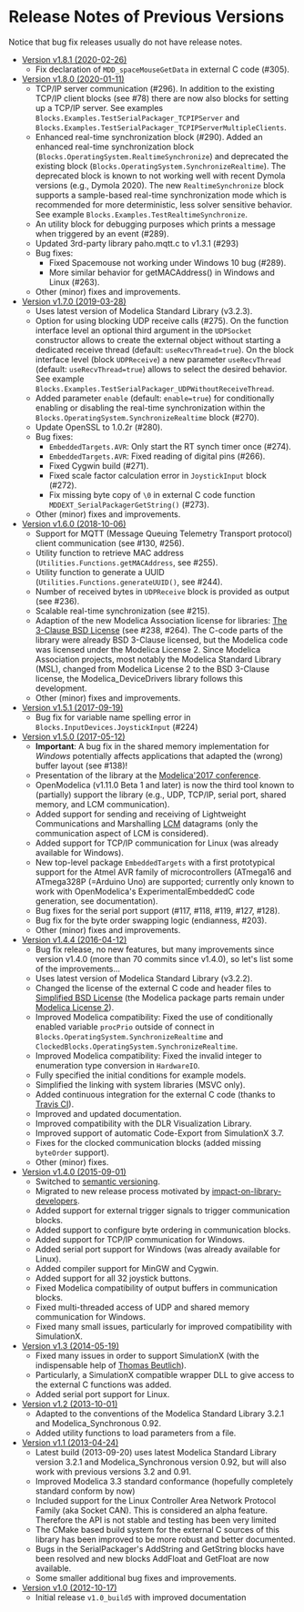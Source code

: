 # Release Notes of Previous Versions

Notice that bug fix releases usually do not have release notes.

* [Version v1.8.1 (2020-02-26)](../../releases/tag/v1.8.1)
  * Fix declaration of `MDD_spaceMouseGetData` in external C code (#305).
* [Version v1.8.0 (2020-01-11)](../../releases/tag/v1.8.0)
  * TCP/IP server communication (#296). In addition to the existing TCP/IP client blocks (see #78) there are now also blocks for setting up a TCP/IP server. See examples `Blocks.Examples.TestSerialPackager_TCPIPServer` and `Blocks.Examples.TestSerialPackager_TCPIPServerMultipleClients`.
  * Enhanced real-time synchronization block (#290). Added an enhanced real-time synchronization block (`Blocks.OperatingSystem.RealtimeSynchronize`) and deprecated the existing block (`Blocks.OperatingSystem.SynchronizeRealtime`). The deprecated block is known to not working well with recent Dymola versions (e.g., Dymola 2020). The new `RealtimeSynchronize` block supports a sample-based real-time synchronization mode which is recommended for more deterministic, less solver sensitive behavior. See example `Blocks.Examples.TestRealtimeSynchronize`.
  * An utility block for debugging purposes which prints a message when triggered by an event (#289).
  * Updated 3rd-party library paho.mqtt.c to v1.3.1 (#293)
  * Bug fixes:
    * Fixed Spacemouse not working under Windows 10 bug (#289).
    * More similar behavior for getMACAddress() in Windows and Linux (#263).
  * Other (minor) fixes and improvements.
*  [Version v1.7.0 (2019-03-28)](../../releases/tag/v1.7.0)
   * Uses latest version of Modelica Standard Library (v3.2.3).
   * Option for using blocking UDP receive calls (#275). On the function interface level an optional third argument in the `UDPSocket` constructor allows to create the external object without starting a dedicated receive thread (default: `useRecvThread=true`). On the block interface level (block `UDPReceive`) a new parameter `useRecvThread` (default: `useRecvThread=true`) allows to select the desired behavior. See example `Blocks.Examples.TestSerialPackager_UDPWithoutReceiveThread`.
   * Added parameter `enable` (default: `enable=true`) for conditionally enabling or disabling the real-time synchronization within the `Blocks.OperatingSystem.SynchronizeRealtime` block (#270).
   * Update OpenSSL to 1.0.2r (#280).
   * Bug fixes:
     * `EmbeddedTargets.AVR`: Only start the RT synch timer once (#274).
     * `EmbeddedTargets.AVR`: Fixed reading of digital pins (#266).
     * Fixed Cygwin build (#271).
     * Fixed scale factor calculation error in `JoystickInput` block (#272).
     * Fix missing byte copy of `\0` in external C code function `MDDEXT_SerialPackagerGetString()` (#273).
   * Other (minor) fixes and improvements.
*  [Version v1.6.0 (2018-10-06)](../../releases/tag/v1.6.0)
   * Support for MQTT (Message Queuing Telemetry Transport protocol) client communication (see #130, #256).
   * Utility function to retrieve MAC address (`Utilities.Functions.getMACAddress`, see #255).
   * Utility function to generate a UUID (`Utilities.Functions.generateUUID()`, see #244).
   * Number of received bytes in `UDPReceive` block is provided as output (see #236).
   * Scalable real-time synchronization (see #215).
   * Adaption of the new Modelica Association license for libraries:
     [The 3-Clause BSD License](https://modelica.org/licenses/modelica-3-clause-bsd) (see #238, #264).
     The C-code parts of the library were already BSD 3-Clause licensed, but the Modelica code was licensed
     under the Modelica License 2. Since Modelica Association projects, most notably the Modelica Standard Library (MSL),
     changed from Modelica License 2 to the BSD 3-Clause license, the Modelica_DeviceDrivers library follows this development.
   * Other (minor) fixes and improvements.
*  [Version v1.5.1 (2017-09-19)](../../releases/tag/v1.5.1)
    * Bug fix for variable name spelling error in `Blocks.InputDevices.JoystickInput` (#224)
*  [Version v1.5.0 (2017-05-12)](../../releases/tag/v1.5.0)
    * **Important**: A bug fix in the shared memory implementation for *Windows* potentially affects applications that adapted the (wrong) buffer layout (see #138)!
    * Presentation of the library at the [Modelica'2017 conference](https://www.modelica.org/events/modelica2017).
    * OpenModelica (v1.11.0 Beta 1 and later) is now the third tool known to (partially) support the library (e.g., UDP, TCP/IP, serial port, shared memory, and LCM communication).
    * Added support for sending and receiving of Lightweight Communications and Marshalling [LCM](https://lcm-proj.github.io) datagrams (only the communication aspect of LCM is considered).
    * Added support for TCP/IP communication for Linux (was already available for Windows).
    * New top-level package `EmbeddedTargets` with a first prototypical support for the Atmel AVR family of microcontrollers (ATmega16 and ATmega328P (=Arduino Uno) are supported; currently only known to work with OpenModelica's ExperimentalEmbeddedC code generation, see documentation).
    * Bug fixes for the serial port support (#117, #118, #119, #127, #128).
    * Bug fix for the byte order swapping logic (endianness, #203).
    * Other (minor) fixes and improvements.
*  [Version v1.4.4 (2016-04-12)](../../releases/tag/v1.4.4)
    * Bug fix release, no new features, but many improvements since version v1.4.0 (more than 70 commits since v1.4.0), so let's list some of the improvements...
    * Uses latest version of Modelica Standard Library (v3.2.2).
    * Changed the license of the external C code and header files to [Simplified BSD License](Modelica_DeviceDrivers/Resources/License.txt) (the Modelica package parts remain under [Modelica License 2](https://modelica.org/licenses/ModelicaLicense2)).
    * Improved Modelica compatibility: Fixed the use of conditionally enabled variable `procPrio` outside of connect in `Blocks.OperatingSystem.SynchronizeRealtime` and `ClockedBlocks.OperatingSystem.SynchronizeRealtime`.
    * Improved Modelica compatibility: Fixed the invalid integer to enumeration type conversion in `HardwareIO`.
    * Fully specified the initial conditions for example models.
    * Simplified the linking with system libraries (MSVC only).
    * Added continuous integration for the external C code (thanks to [Travis CI](https://travis-ci.org/modelica-3rdparty/Modelica_DeviceDrivers)).
    * Improved and updated documentation.
    * Improved compatibility with the DLR Visualization Library.
    * Improved support of automatic Code-Export from SimulationX 3.7.
    * Fixes for the clocked communication blocks (added missing `byteOrder` support).
    * Other (minor) fixes.
*  [Version v1.4.0 (2015-09-01)](../../releases/tag/v1.4.0)
    * Switched to [semantic versioning](http://semver.org).
    * Migrated to new release process motivated by [impact-on-library-developers](https://github.com/xogeny/impact/blob/master/resources/docs/modelica2015/paper/impact.md#impact-on-librarydevelopers).
    * Added support for external trigger signals to trigger communication blocks.
    * Added support to configure byte ordering in communication blocks.
    * Added support for TCP/IP communication for Windows.
    * Added serial port support for Windows (was already available for Linux).
    * Added compiler support for MinGW and Cygwin.
    * Added support for all 32 joystick buttons.
    * Fixed Modelica compatibility of output buffers in communication blocks.
    * Fixed multi-threaded access of UDP and shared memory communication for Windows.
    * Fixed many small issues, particularly for improved compatibility with SimulationX.
*  [Version v1.3 (2014-05-19)](../../archive/v1.3+build.2.zip)
    * Fixed many issues in order to support SimulationX (with the indispensable help of [Thomas Beutlich](https://github.com/beutlich)).
    * Particularly, a SimulationX compatible wrapper DLL to give access to the external C functions was added.
    * Added serial port support for Linux.
*  [Version v1.2 (2013-10-01)](../../archive/v1.2+build.1.zip)
    * Adapted to the conventions of the Modelica Standard Library 3.2.1 and Modelica_Synchronous 0.92.
    * Added utility functions to load parameters from a file.
*  [Version v1.1 (2013-04-24)](../../archive/v1.1build4.zip)
    * Latest build (2013-09-20) uses latest Modelica Standard Library version 3.2.1 and Modelica_Synchronous version 0.92, but will also work with previous versions 3.2 and 0.91.
    * Improved Modelica 3.3 standard conformance (hopefully completely standard conform by now)
    * Included support for the Linux Controller Area Network Protocol Family (aka Socket CAN). This is considered an alpha feature. Therefore the API is not stable and testing has been very limited
    * The CMake based build system for the external C sources of this library has been improved to be more robust and better documented.
    * Bugs in the SerialPackager's AddString and GetString blocks have been resolved and new blocks AddFloat and GetFloat are now available.
    * Some smaller additional bug fixes and improvements.
*  [Version v1.0 (2012-10-17)](../../archive/v1.0.zip)
    * Initial release `v1.0_build5` with improved documentation
